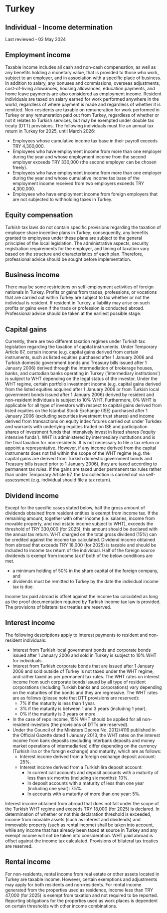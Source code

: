 # Turkey
## Individual - Income determination
Last reviewed - 02 May 2024
## Employment income
Taxable income includes all cash and non-cash compensation, as well as any benefits holding a monetary value, that is provided to those who work, subject to an employer, and in association with a specific place of business. In addition to salary, any bonuses and commissions, overseas adjustments, cost-of-living allowances, housing allowances, education payments, and home leave payments are also considered as employment income.
Resident individuals are taxed on salary earned for work performed anywhere in the world, regardless of where payment is made and regardless of whether it is remitted. Non-residents are taxable on remuneration for work performed in Turkey or any remuneration paid out from Turkey, regardless of whether or not it relates to Turkish services, but may be exempted under double tax treaty (DTT) provisions.
The following individuals must file an annual tax return in Turkey for 2025, until March 2026:
  * Employees whose cumulative income tax base in their payroll exceeds TRY 4,300,000.
  * Employees who have employment income from more than one employer during the year and whose employment income from the second employer exceeds TRY 330,000 (the second employer can be chosen freely).
  * Employees who have employment income from more than one employer during the year and whose cumulative income tax base of the employment income received from two employers exceeds TRY 4,300,000.
  * Employees who have employment income from foreign employers that are not subjected to withholding taxes in Turkey.


## Equity compensation
Turkish tax laws do not contain specific provisions regarding the taxation of employee share incentive plans in Turkey; consequently, any benefits granted to employees under these plans are subject to the general principles of the local legislation.
The administrative aspects, security registration requirements for the employer, and timing of taxation vary based on the structure and characteristics of each plan. Therefore, professional advice should be sought before implementation.
## Business income
There may be some restrictions on self-employment activities of foreign nationals in Turkey. Profits or gains from trades, professions, or vocations that are carried out within Turkey are subject to tax whether or not the individual is resident. If resident in Turkey, a liability may arise on such profits or gains even if the trade or profession is conducted abroad. Professional advice should be taken at the earliest possible stage.
## Capital gains
Currently, there are two different taxation regimes under Turkish tax legislation regarding the taxation of capital instruments.
Under Temporary Article 67, certain income (e.g. capital gains derived from certain instruments, such as listed equities purchased after 1 January 2006 and Turkish domestic government bonds and Treasury bills issued after 1 January 2006) derived through the intermediation of brokerage houses, banks, and custodian banks operating in Turkey (’intermediary institutions’) is subject to WHT depending on the legal status of the investor.
Under the WHT regime, certain portfolio investment income (e.g. capital gains derived from the listed equities acquired after 1 January 2006 or from Turkish local government bonds issued after 1 January 2006) derived by resident and non-resident individuals is subject to 10% WHT. Furthermore, 0% WHT is applicable for all type of investors with respect to capital gains derived from listed equities on the Istanbul Stock Exchange (ISE) purchased after 1 January 2006 (excluding securities investment trust shares) and income derived from transactions on equity index futures carried out under Turkdex and warrants with underlying equities traded on ISE and participation shares of investment funds that intensively invest in listed shares (’equity intensive funds’).
WHT is administered by intermediary institutions and is the final taxation for non-residents. It is not necessary to file a tax return or appoint a representative.
However, if any income derived from the capital instruments does not fall within the scope of the WHT regime (e.g. the capital gains are derived from Turkish domestic government bonds and Treasury bills issued prior to 1 January 2006), they are taxed according to permanent tax rules. If the gains are taxed under permanent tax rules rather than under Temporary Article 67, the tax collection is carried out via self-assessment (e.g. individual should file a tax return).
## Dividend income
Except for the specific cases stated below, half the gross amount of dividends obtained from resident entities is exempt from income tax. If the remaining amount, together with other income (i.e. salaries, income from movable property, and real estate income subject to WHT), exceeds the threshold of TRY 330,000 (for 2025), this amount should be declared with the annual tax return. WHT charged on the total gross dividend (15%) can be credited against the income tax calculated.
Dividend income obtained from abroad that exceeds TRY 18,000 (for 2025) is taxable and should be included to income tax return of the individual. Half of the foreign source dividends is exempt from income tax if both of the below conditions are met. 
  * a minimum holding of 50% in the share capital of the foreign company, and
  * dividends must be remitted to Turkey by the date the individual income tax is due.


Income tax paid abroad is offset against the income tax calculated as long as the proof documentation required by Turkish income tax law is provided. The provisions of bilateral tax treaties are reserved.
## Interest income
The following descriptions apply to interest payments to resident and non-resident individuals:
  * Interest from Turkish local government bonds and corporate bonds issued after 1 January 2006 and sold in Turkey is subject to 10% WHT for individuals.
  * Interest from Turkish corporate bonds that are issued after 1 January 2006 and sold outside of Turkey is not taxed under the WHT regime, and rather taxed as per permanent tax rules. The WHT rates on interest income from such corporate bonds issued by all type of resident corporations (including Turkish banks and corporations) vary depending on the maturities of the bonds and they are regressive. The WHT rates are as follows (please note that DTT provisions are reserved): 
    * 7% if the maturity is less than 1 year.
    * 3% if the maturity is between 1 and 3 years (including 1 year).
    * 0% if the maturity is 3 years or more.
  * In the case of repo income, 15% WHT should be applied for all non-resident investors (the provisions of DTTs are reserved).
  * Under the Council of the Ministers Decree No. 2012/4116 published in the Official Gazette dated 1 January 2013, the WHT rates on the interest income from bank deposits (excluding interbank deposits and money market operations of intermediaries) differ depending on the currency (Turkish lira or the foreign exchange) and maturity, which are as follows: 
    * Interest income derived from a foreign exchange deposit account: 25%.
    * Interest income derived from a Turkish lira deposit account: 
      * In current call accounts and deposit accounts with a maturity of less than six months (including six months): 10%.
      * In deposit accounts with a maturity of less than one year (including one year): 7.5%.
      * In accounts with a maturity of more than one year: 5%.


Interest income obtained from abroad that does not fall under the scope of the Turkish WHT regime and exceeds TRY 18,000 (for 2025) is declared. In determination of whether or not this declaration threshold is exceeded, income from movable assets (such as interest and dividends) and immovable property (such as rental income) shall be taken into account, while any income that has already been taxed at source in Turkey and any exempt income will not be taken into consideration. WHT paid abroad is offset against the income tax calculated. Provisions of bilateral tax treaties are reserved.
## Rental income
For non-residents, rental income from real estate or other assets located in Turkey are taxable income. However, certain exemptions and adjustments may apply for both residents and non-residents. For rental income generated from the properties used as residence, income less than TRY 47,000 (for 2025) is exempt from taxation and not required to be reported. Reporting obligations for the properties used as work places is dependent on certain thresholds with other income combinations. 
